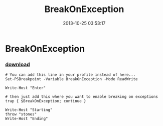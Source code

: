 ﻿---
pid:            4550
poster:         Joel Bennett
title:          BreakOnException
date:           2013-10-25 03:53:17
format:         posh
parent:         0
parent:         0

---

# BreakOnException

### [download](4550.ps1)



```posh
# You can add this line in your profile instead of here... 
Set-PSBreakpoint -Variable BreakOnException -Mode ReadWrite

Write-Host "Enter"

# then just add this where you want to enable breaking on exceptions
trap { $BreakOnException; continue }

Write-Host "Starting"
throw "stones"
Write-Host "Ending"
```
